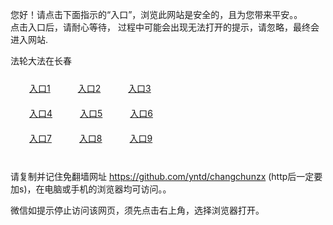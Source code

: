 您好！请点击下面指示的“入口”，浏览此网站是安全的，且为您带来平安。。 <br/>
点击入口后，请耐心等待， 过程中可能会出现无法打开的提示，请忽略，最终会进入网站. </br>

法轮大法在长春<br/>
<div style="padding:10px"><a style="margin:20px" target="_blank" href="https://d2pectu2zo96wq.cloudfront.net/2Qpsp?kxzwfj" id="ccLink1" rel="nofollow">入口1</a> <a target="_blank" style="margin:20px" href="https://d4a0wzlcxu6me.cloudfront.net/2Qpsp?frrjdhfm" id="ccLink2" rel="nofollow">入口2</a> <a style="margin:20px" target="_blank" href="https://d3k2lt2p96xyhm.cloudfront.net/2Qpsp?kgqzea" id="ccLink3" rel="nofollow">入口3</a></div>

<div style="padding:10px" ><a style="margin:20px" target="_blank" href="https://d2pectu2zo96wq.cloudfront.net/2Qpsp?kxzwfj" id="ccLink4" rel="nofollow">入口4</a> <a style="margin:20px" href="https://d4a0wzlcxu6me.cloudfront.net/2Qpsp?frrjdhfm" target="_blank" id="ccLink5" rel="nofollow">入口5</a> <a style="margin:20px" href="https://d3k2lt2p96xyhm.cloudfront.net/2Qpsp?kgqzea" target="_blank" id="ccLink6" rel="nofollow">入口6</a></div>

<div style="padding:10px"><a style="margin:20px" target="_blank" href="https://d2pectu2zo96wq.cloudfront.net/2Qpsp?kxzwfj" id="ccLink7" rel="nofollow">入口7</a> <a style="margin:20px" href="https://d4a0wzlcxu6me.cloudfront.net/2Qpsp?frrjdhfm" target="_blank" id="ccLink8" rel="nofollow">入口8</a> <a style="margin:20px" target="_blank" href="https://d3k2lt2p96xyhm.cloudfront.net/2Qpsp?kgqzea" id="ccLink9" rel="nofollow">入口9</a></div>

<br/>



请复制并记住免翻墙网址 https://github.com/yntd/changchunzx (http后一定要加s)，在电脑或手机的浏览器均可访问。。<br/>

微信如提示停止访问该网页，须先点击右上角，选择浏览器打开。
